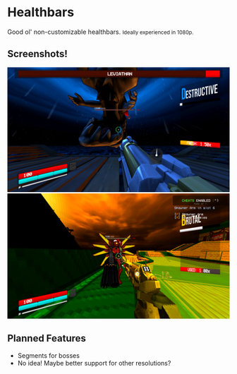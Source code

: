 # Healthbars

Good ol' non-customizable healthbars. <small>Ideally experienced in 1080p.</small>

## Screenshots!

![Screenshot 1](https://raw.githubusercontent.com/EladNLG/UltrakillHealthbars/main/assets/Screenshot1.png)
![Screenshot 2](https://raw.githubusercontent.com/EladNLG/UltrakillHealthbars/main/assets/Screenshot2.png)

## Planned Features

- Segments for bosses
- No idea! Maybe better support for other resolutions?